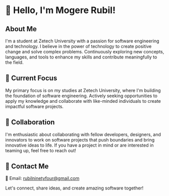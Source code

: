 # 👋 Hello, I'm Mogere Rubil!

## About Me

I'm a student at Zetech University with a passion for software engineering and technology. I believe in the power of technology to create positive change and solve complex problems. Continuously exploring new concepts, languages, and tools to enhance my skills and contribute meaningfully to the field.

## 🌱 Current Focus

My primary focus is on my studies at Zetech University, where I'm building the foundation of software engineering. Actively seeking opportunities to apply my knowledge and collaborate with like-minded individuals to create impactful software projects.

## 💼 Collaboration

I'm enthusiastic about collaborating with fellow developers, designers, and innovators to work on software projects that push boundaries and bring innovative ideas to life. If you have a project in mind or are interested in teaming up, feel free to reach out!

## 📧 Contact Me

📩 Email: rubilninetyfour@gmail.com

Let's connect, share ideas, and create amazing software together!
